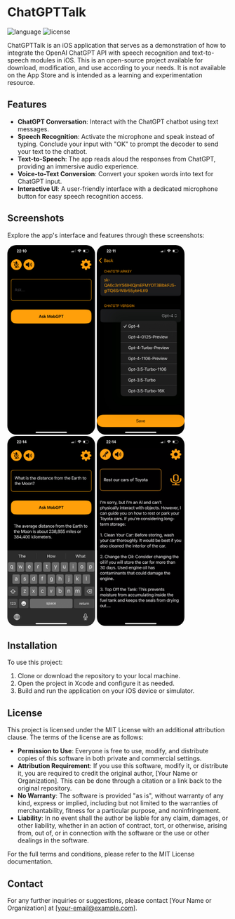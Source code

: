 # ChatGPTTalk

![language](https://img.shields.io/badge/language-Swift-orange)
![license](https://img.shields.io/badge/license-MIT-green)

ChatGPTTalk is an iOS application that serves as a demonstration of how to integrate the OpenAI ChatGPT API with speech recognition and text-to-speech modules in iOS. This is an open-source project available for download, modification, and use according to your needs. It is not available on the App Store and is intended as a learning and experimentation resource.

## Features

- **ChatGPT Conversation**: Interact with the ChatGPT chatbot using text messages.
- **Speech Recognition**: Activate the microphone and speak instead of typing. Conclude your input with "OK" to prompt the decoder to send your text to the chatbot.
- **Text-to-Speech**: The app reads aloud the responses from ChatGPT, providing an immersive audio experience.
- **Voice-to-Text Conversion**: Convert your spoken words into text for ChatGPT input.
- **Interactive UI**: A user-friendly interface with a dedicated microphone button for easy speech recognition access.

## Screenshots

Explore the app's interface and features through these screenshots:


<img src="media/screen_0.png" width="200" style="border-radius:20px;"/>  <img src="media/screen_1.png" width="200" style="border-radius:20px;"/>  <img src="media/screen_2.png" width="200" style="border-radius:20px;"/>  <img src="media/screen_4.png" width="200" style="border-radius:20px;"/>


## Installation

To use this project:

1. Clone or download the repository to your local machine.
2. Open the project in Xcode and configure it as needed.
3. Build and run the application on your iOS device or simulator.

## License
This project is licensed under the MIT License with an additional attribution clause. The terms of the license are as follows:

- **Permission to Use**: Everyone is free to use, modify, and distribute copies of this software in both private and commercial settings.
- **Attribution Requirement**: If you use this software, modify it, or distribute it, you are required to credit the original author, [Your Name or Organization]. This can be done through a citation or a link back to the original repository.
- **No Warranty**: The software is provided "as is", without warranty of any kind, express or implied, including but not limited to the warranties of merchantability, fitness for a particular purpose, and noninfringement.
- **Liability**: In no event shall the author be liable for any claim, damages, or other liability, whether in an action of contract, tort, or otherwise, arising from, out of, or in connection with the software or the use or other dealings in the software.

For the full terms and conditions, please refer to the MIT License documentation.

## Contact
For any further inquiries or suggestions, please contact [Your Name or Organization] at [your-email@example.com].

